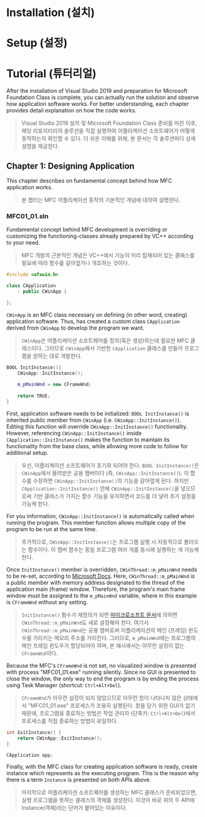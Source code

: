 # Installation (설치)





# Setup (설정)





# Tutorial (튜터리얼)

After the installation of Visual Studio 2019 and preparation for Microsoft Foundation Class is complete, you can actually run the solution and observe how application software works. For better understanding, each chapter provides detail explanation on how the code works.

> Visual Studio 2019 설치 및 Microsoft Foundation Class 준비를 마친 이후, 해당 리포지터리의 솔루션을 직접 실행하여 어플리케이션 소프트웨어가 어떻게 동작하는지 확인할 수 있다. 더 쉬운 이해를 위해, 본 문서는 각 솔루션마다 상세 설명을 제공한다.

## Chapter 1: Designing Application

This chapter describes on fundamental concept behind how MFC application works.

> 본 챕터는 MFC 어플리케이션 동작의 기본적인 개념에 대하여 설명한다.

### MFC01_01.sln

Fundamental concept behind MFC development is overriding or customizing the functioning-classes already prepared by VC++ according to your need.

> MFC 개발의 근본적인 개념은 VC++에서 기능이 미리 탑재되어 있는 클래스를 필요에 따라 함수를 갈아엎거나 개조하는 것이다.

```cpp
#include <afxwin.h>

class CApplication
    : public CWinApp {
        
};
```

`CWinApp` is an MFC class necessary on defining (in other word, creating) application software. Thus, has created a custom class `CApplication` derived from `CWinApp` to develop the program we want.

> `CWinApp`은 어플리케이션 소프트웨어를 정의(혹은 생성)하는데 필요한 MFC 클래스이다. 그러므로 `CWinApp`에서 기반한 `CApplication` 클래스를 만들어 프로그램을 원하는 대로 개발한다.

```cpp
BOOL InitInstance(){
    CWinApp::InitInstance();
    
    m_pMainWnd = new CFrameWnd;
    
	return TRUE;
}
```

First, application software needs to be initialized: `BOOL InitInstance()` is inherited public member from `CWinApp` (i.e. `CWinApp::InitInstance()`). Editing this function will override `CWinApp::InitInstance()` functionality. However, referencing `CWinApp::InitInstance()` inside `CApplication::InitInstance()` makes the function to maintain its functionality from the base class, while allowing more code to follow for additional setup.

> 우선, 어플리케이션 소프트웨어가 초기화 되어야 한다. `BOOL InitInstance()`은 `CWinApp`에서 물려받은 공용 맴버이다 (즉, `CWinApp::InitInstance()`). 이 함수를 수정하면 `CWinApp::InitInstance()`의 기능을 갈아엎게 된다. 하지만 `CApplication::InitInstance()` 안에 `CWinApp::InitInstance()`을 넣으므로써 기반 클래스가 가지는 함수 기능을 유지하면서 코드를 더 넣어 추가 설정을 가능케 한다.

For you information, `CWinApp::InitInstance()` is automatically called when running the program. This member function allows multiple copy of the program to be run at the same time.

> 추가적으로, `CWinApp::InitInstance()`는 프로그램 실행 시 자동적으로 불러오는 함수이다. 이 맴버 함수는 동일 프로그램 여러 개를 동시에 실행하는 게 가능케 한다.

Once `InitInstance()` member is overridden, `CWinThread::m_pMainWnd` needs to be re-set, according to [Microsoft Docs](https://docs.microsoft.com/en-us/cpp/mfc/reference/cwinapp-class?view=vs-2019#initinstance). Here, `CWinThread::m_pMainWnd` is a public member with memory address designated to the thread of the application main (frame) window. Therefore, the program's main frame window must be assigned to the `m_pMainWnd` variable, where in this example is `CFrameWnd` without any setting.

> `InitInstance()` 함수가 재정의가 되면 [마이크로소프트 문서](https://docs.microsoft.com/ko-kr/cpp/mfc/reference/cwinapp-class?view=vs-2019#initinstance)에 의하면 `CWinThread::m_pMainWnd`도 새로 설정해야 한다. 여기서 `CWinThread::m_pMainWnd`는 공용 맴버로써 어플리케이션의 메인 (프레임) 윈도우를 가리키는 메모리 주소를 가리킨다. 그러므로, `m_pMainWnd`에는 프로그램의 메인 프레임 윈도우가 할당되어야 하며, 본 예시에서는 아무런 설정이 없는 `CFrameWnd`이다.

Because the MFC's `CFrameWnd` is not set, no visualized window is presented with process "MFC01_01.exe" running silently. Since no GUI is presented to close the window, the only way to end the program is by ending the process using Task Manager (shortcut: `Ctrl+Alt+Del`).

> `CFrameWnd`가 아무런 설정이 되지 않았으므로 아무런 창이 나타나지 않은 상태에서 "MFC01_01.exe" 프로세스가 조용히 실행된다. 창을 닫기 위한 GUI가 없기 때문에, 프로그램을 종료하는 방법은 작업 관리자 (단축키: `Ctrl+Alt+Del`)에서 프로세스를 직접 종료하는 방법이 유일하다.

```cpp
int ExitInstance() {
	return CWinApp::ExitInstance();
}
```





```cpp
CApplication app;
```

Finally, with the MFC class for creating application software is ready, create instance which represents as the executing program. This is the reason why there is a term `Instance` is presented on both APIs above.

> 마지막으로 어플리케이션 소프트웨어를 생성하는 MFC 클래스가 준비되었으면, 실행 프로그램을 뜻하는 클래스의 객체를 생성한다. 이것이 바로 위의 두 API에 Instance(객체)라는 단어가 붙어있는 이유이다.

